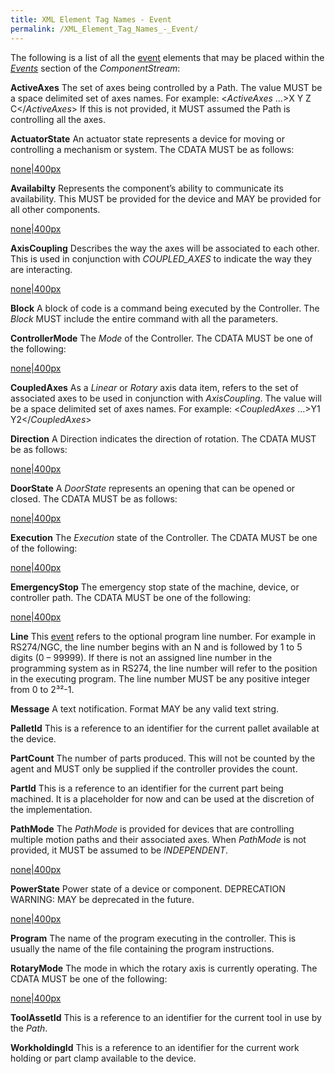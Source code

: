 ```yaml
---
title: XML Element Tag Names - Event
permalink: /XML_Element_Tag_Names_-_Event/
---
```


The following is a list of all the [event](/Terminology "wikilink")
elements that may be placed within the
*[Events](/Terminology "wikilink")* section of the *ComponentStream*:

**ActiveAxes** The set of axes being controlled by a Path. The value
MUST be a space delimited set of axes names. For example: \<*ActiveAxes*
…\>X Y Z C\</*ActiveAxes*\> If this is not provided, it MUST assumed the
Path is controlling all the axes.

**ActuatorState** An actuator state represents a device for moving or
controlling a mechanism or system. The CDATA MUST be as follows:

[none|400px](/File:ActuatorStateTags.PNG "wikilink")

**Availabilty** Represents the component’s ability to communicate its
availability. This MUST be provided for the device and MAY be provided
for all other components.

[none|400px](/File:AvailabilityTags.PNG "wikilink")

**AxisCoupling** Describes the way the axes will be associated to each
other. This is used in conjunction with *COUPLED_AXES* to indicate the
way they are interacting.

[none|400px](/File:AxisCouplingTags.PNG "wikilink")

**Block** A block of code is a command being executed by the Controller.
The *Block* MUST include the entire command with all the parameters.

**ControllerMode** The *Mode* of the Controller. The CDATA MUST be one
of the following:

[none|400px](/File:ControllerModeTags.PNG "wikilink")

**CoupledAxes** As a *Linear* or *Rotary* axis data item, refers to the
set of associated axes to be used in conjunction with *AxisCoupling*.
The value will be a space delimited set of axes names. For example:
\<*CoupledAxes* …\>Y1 Y2\</*CoupledAxes*\>

**Direction** A Direction indicates the direction of rotation. The CDATA
MUST be as follows:

[none|400px](/File:DirectionTags.PNG "wikilink")

**DoorState** A *DoorState* represents an opening that can be opened or
closed. The CDATA MUST be as follows:

[none|400px](/File:DoorStateTags.PNG "wikilink")

**Execution** The *Execution* state of the Controller. The CDATA MUST be
one of the following:

[none|400px](/File:ExecutionTags.PNG "wikilink")

**EmergencyStop** The emergency stop state of the machine, device, or
controller path. The CDATA MUST be one of the following:

[none|400px](/File:EmergencyStopTags.PNG "wikilink")

**Line** This [event](/Terminology "wikilink") refers to the optional
program line number. For example in RS274/NGC, the line number begins
with an N and is followed by 1 to 5 digits (0 – 99999). If there is not
an assigned line number in the programming system as in RS274, the line
number will refer to the position in the executing program. The line
number MUST be any positive integer from 0 to 2³²-1.

**Message** A text notification. Format MAY be any valid text string.

**PalletId** This is a reference to an identifier for the current pallet
available at the device.

**PartCount** The number of parts produced. This will not be counted by
the agent and MUST only be supplied if the controller provides the
count.

**PartId** This is a reference to an identifier for the current part
being machined. It is a placeholder for now and can be used at the
discretion of the implementation.

**PathMode** The *PathMode* is provided for devices that are controlling
multiple motion paths and their associated axes. When *PathMode* is not
provided, it MUST be assumed to be *INDEPENDENT*.

[none|400px](/File:PathModeTags.PNG "wikilink")

**PowerState** Power state of a device or component. DEPRECATION
WARNING: MAY be deprecated in the future.

[none|400px](/File:PowerStateTags.PNG "wikilink")

**Program** The name of the program executing in the controller. This is
usually the name of the file containing the program instructions.

**RotaryMode** The mode in which the rotary axis is currently operating.
The CDATA MUST be one of the following:

[none|400px](/File:RotaryModeTags.PNG "wikilink")

**ToolAssetId** This is a reference to an identifier for the current
tool in use by the *Path*.

**WorkholdingId** This is a reference to an identifier for the current
work holding or part clamp available to the device.